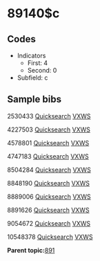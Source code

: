 # 89140$c

## Codes

-   Indicators
    -   First: 4
    -   Second: 0
-   Subfield: c

## Sample bibs

2530433 [Quicksearch](https://search.library.yale.edu/catalog/2530433) [VXWS](http://prodorbis.library.yale.edu:7014/vxws/GetHoldingsService?bibId=2530433)

4227503 [Quicksearch](https://search.library.yale.edu/catalog/4227503) [VXWS](http://prodorbis.library.yale.edu:7014/vxws/GetHoldingsService?bibId=4227503)

4578801 [Quicksearch](https://search.library.yale.edu/catalog/4578801) [VXWS](http://prodorbis.library.yale.edu:7014/vxws/GetHoldingsService?bibId=4578801)

4747183 [Quicksearch](https://search.library.yale.edu/catalog/4747183) [VXWS](http://prodorbis.library.yale.edu:7014/vxws/GetHoldingsService?bibId=4747183)

8504284 [Quicksearch](https://search.library.yale.edu/catalog/8504284) [VXWS](http://prodorbis.library.yale.edu:7014/vxws/GetHoldingsService?bibId=8504284)

8848190 [Quicksearch](https://search.library.yale.edu/catalog/8848190) [VXWS](http://prodorbis.library.yale.edu:7014/vxws/GetHoldingsService?bibId=8848190)

8889006 [Quicksearch](https://search.library.yale.edu/catalog/8889006) [VXWS](http://prodorbis.library.yale.edu:7014/vxws/GetHoldingsService?bibId=8889006)

8891626 [Quicksearch](https://search.library.yale.edu/catalog/8891626) [VXWS](http://prodorbis.library.yale.edu:7014/vxws/GetHoldingsService?bibId=8891626)

9054672 [Quicksearch](https://search.library.yale.edu/catalog/9054672) [VXWS](http://prodorbis.library.yale.edu:7014/vxws/GetHoldingsService?bibId=9054672)

10548378 [Quicksearch](https://search.library.yale.edu/catalog/10548378) [VXWS](http://prodorbis.library.yale.edu:7014/vxws/GetHoldingsService?bibId=10548378)

**Parent topic:**[891](../../tags/891/891.md)

